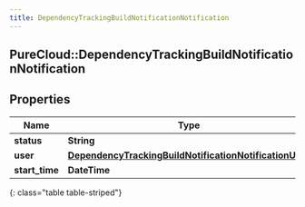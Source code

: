 ```yaml
---
title: DependencyTrackingBuildNotificationNotification
---
```

## PureCloud::DependencyTrackingBuildNotificationNotification

## Properties

|Name | Type | Description | Notes|
|------------ | ------------- | ------------- | -------------|
| **status** | **String** |  | [optional] |
| **user** | [**DependencyTrackingBuildNotificationNotificationUser**](DependencyTrackingBuildNotificationNotificationUser.html) |  | [optional] |
| **start_time** | **DateTime** |  | [optional] |
{: class="table table-striped"}


